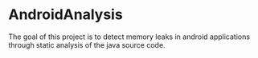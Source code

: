 # AndroidAnalysis

The goal of this project is to detect memory leaks in android applications through static analysis of the java source code.
